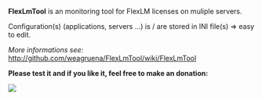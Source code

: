 **FlexLmTool** is an monitoring tool for FlexLM licenses on muliple servers.

Configuration(s) (applications, servers ...) is / are stored in INI file(s) => easy to edit.

_More informations see:_ http://github.com/weagruena/FlexLmTool/wiki/FlexLmTool


**Please test it and if you like it, feel free to make an donation:**

[![](https://www.paypal.com/en_US/i/btn/btn_donateCC_LG.gif)](https://www.paypal.com/cgi-bin/webscr?cmd=_s-xclick&hosted_button_id=SZVX4Q7CRSECG)